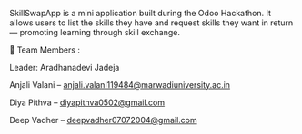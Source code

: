 SkillSwapApp is a mini application built during the Odoo Hackathon. It allows users to list the skills they have and request skills they want in return — promoting learning through skill exchange.

👥 Team Members :

Leader: Aradhanadevi Jadeja

Anjali Valani – anjali.valani119484@marwadiuniversity.ac.in

Diya Pithva – diyapithva0502@gmail.com

Deep Vadher – deepvadher07072004@gmail.com
